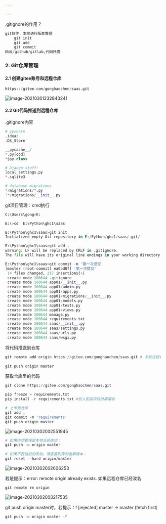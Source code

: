 ```yaml
---

---
```


.gitignore的作用？

```python
git软件，本地进行版本管理
	git init
    git add
    git commit
码云/github/gitlab,代码托管
```
### 2. Git仓库管理

#### 2.1 创建gitee账号和远程仓库

```python
https://gitee.com/gonghaochen/saas.git
```

![image-20210301232843241](https://gitee.com/gonghaochen/blogimg/raw/master/img/20210320194510.png)

#### 2.2 Git代码推送到远程仓库

.gitignore内容

```python
# pycharm
.idea/
.DS_Store

__pycache__/
*.py[cod]
*$py.class

# Django stuff:
local_settings.py
*.sqlite3

# database migrations
*/migrations/*.py
!*/migrations/__init__.py
```

git项目管理：cmd执行

```python
C:\Users\gong>E:

E:\>cd  E:\Python\ghc1\saas

E:\Python\ghc1\saas>git init
Initialized empty Git repository in E:/Python/ghc1/saas/.git/

E:\Python\ghc1\saas>git add .
warning: LF will be replaced by CRLF in .gitignore.
The file will have its original line endings in your working directory

E:\Python\ghc1\saas>git commit -m '第一次提交'
[master (root-commit) ea0bd8f] '第一次提交'
 14 files changed, 217 insertions(+)
 create mode 100644 .gitignore
 create mode 100644 app01/__init__.py
 create mode 100644 app01/admin.py
 create mode 100644 app01/apps.py
 create mode 100644 app01/migrations/__init__.py
 create mode 100644 app01/models.py
 create mode 100644 app01/tests.py
 create mode 100644 app01/views.py
 create mode 100644 manage.py
 create mode 100644 requirements.txt
 create mode 100644 saas/__init__.py
 create mode 100644 saas/settings.py
 create mode 100644 saas/urls.py
 create mode 100644 saas/wsgi.py
```

将代码推送到仓库

```python
git remote add origin https://gitee.com/gonghaochen/saas.git # 关联远程仓库
    
git push origin master
```

获取仓库里的代码

```python
git clone https://gitee.com/gonghaochen/saas.git
```

```python
pip freeze > requirements.txt
pip install -r requirements.txt #别人安装项目所需模块

# 上传到仓库
git add .
git commit -m 'requirements'
git push origin master
```

![image-20210302002551945](https://gitee.com/gonghaochen/blogimg/raw/master/img/20210320173454.png)

```python
# 如果你想要保留本地当前改动：
git push -u origin master
 
# 如果不要当前的改动，请重置到库的最新版本：
git reset --hard origin/master
```

![image-20210302002606253](https://gitee.com/gonghaochen/blogimg/raw/master/img/20210320173503.png)

若是提示：error: remote origin already exists. 如果远程仓库已经改名

```python
git remote rm origin
```

![image-20210302003217535](https://gitee.com/gonghaochen/blogimg/raw/master/img/20210320193201.png)

git push origin master时，若提示：! [rejected]        master -> master (fetch first)

```
git push -u origin master -f
```

